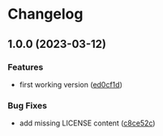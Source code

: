 # Changelog

## 1.0.0 (2023-03-12)


### Features

* first working version ([ed0cf1d](https://github.com/bellini666/asdf-lua-language-server/commit/ed0cf1def7a7a7c42fd5a5273ecff14b7f409ed6))


### Bug Fixes

* add missing LICENSE content ([c8ce52c](https://github.com/bellini666/asdf-lua-language-server/commit/c8ce52cdbea8628a881cfc862ea93451fd7972c3))
